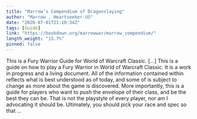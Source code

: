 ```yaml
---
title: "Marrow’s Compendium of Dragonslaying"
author: "Marrow , Heartseeker-US"
date: "2020-07-01T21:10:34Z"
tags: [Guide]
link: "https://bookdown.org/marrowwar/marrow_compendium/"
length_weight: "15.7%"
pinned: false
---
```


This is a Fury Warrior Guide for World of Warcraft Classic. [...] This is a guide on how to play a Fury Warrior in World of Warcraft Classic. It is a work in progress and a living document. All of the information contained within reflects what is best understood as of today, and some of is subject to change as more about the game is discovered. More importantly, this is a guide for players who want to push the envelope of their class, and be the best they can be. That is not the playstyle of every player, nor am I advocating it should be. Ultimately, you should pick your race and spec so that  ...
